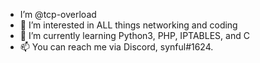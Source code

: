 - I’m @tcp-overload
- 👀 I’m interested in ALL things networking and coding
- 🌱 I’m currently learning Python3, PHP, IPTABLES, and C
- 📫 You can reach me via Discord, synful#1624.
